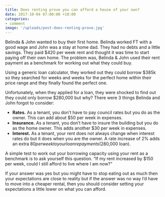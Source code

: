 ```yaml
---
title: Does renting prove you can afford a house of your own?
date: 2017-10-04 07:00:00 +10:00
categories:
- comment
image: '/uploads/post-does-renting-prove.jpg'
---
```


Belinda & John wanted to buy their first home. Belinda worked FT with a good wage and John was a stay at home dad. They had no debts and a little savings. They paid $420 per week rent and thought it was time to start paying off their own home. The problem was, Belinda & John used their rent payment as a benchmark for working out what they could buy. 

Using a generic loan calculator, they worked out they could borrow $385k so they searched for weeks and weeks for the perfect home within their price range and they finally found the perfect one.

Unfortunately, when they applied for a loan, they were shocked to find out they could only borrow $280,000 but why? There were 3 things Belinda and John forgot to consider:

* __Rates.__ As a tenant, you don’t have to pay council rates but you do as the owner. This can add about $50 per week in expenses.
* __Insurance.__ As a tenant, you don’t have to insure the building but you do as the home owner. This adds another $30 per week in expenses.
* __Interest.__ As a tenant, your rent does not always change when interest rates do but it does when you are the owner. A rate increase of 2% adds an extra $80 per week to your loan repayments ($280,000 loan).

A simple test to work out your borrowing capacity using your rent as a benchmark is to ask yourself this question. “If my rent increased by $150 per week, could I still afford to live where I am now?”

If your answer was yes but you might have to stop eating out as much then your expectations are close to reality but if the answer was no way I’d have to move into a cheaper rental, then you should consider setting your expectations a little lower on what you can afford. 
